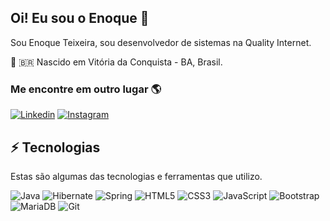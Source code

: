 ## Oi! Eu sou o Enoque 🤙

Sou Enoque Teixeira, sou desenvolvedor de sistemas na Quality Internet.<br/>

📌 🇧🇷 Nascido em Vitória da Conquista - BA, Brasil.<br/>

### Me encontre em outro lugar 🌎

[![Linkedin](https://img.shields.io/badge/LinkedIn-0077B5?style=for-the-badge&logo=linkedin&logoColor=white)]([https://www.linkedin.com/in/enoque-teixeira-barbosa-095265204/](https://www.linkedin.com/in/enoque-teixeira-barbosa/))
[![Instagram](https://img.shields.io/badge/Instagram-E4405F?style=for-the-badge&logo=instagram&logoColor=white)](https://www.instagram.com/enoque_teixeira/)

## ⚡ Tecnologias

Estas são algumas das tecnologias e ferramentas que utilizo.

![Java](https://img.shields.io/badge/java-%23ED8B00.svg?style=for-the-badge&logo=java&logoColor=white)
![Hibernate](https://img.shields.io/badge/Hibernate-59666C?style=for-the-badge&logo=Hibernate&logoColor=white)
![Spring](https://img.shields.io/badge/spring-%236DB33F.svg?style=for-the-badge&logo=spring&logoColor=white)
![HTML5](https://img.shields.io/badge/HTML5-E34F26?style=for-the-badge&logo=html5&logoColor=white)
![CSS3](https://img.shields.io/badge/CSS3-1572B6?style=for-the-badge&logo=css3&logoColor=wh)
![JavaScript](https://img.shields.io/badge/JavaScript-F7DF1E?style=for-the-badge&logo=javascript&logoColor=black)
![Bootstrap](https://img.shields.io/badge/Bootstrap-563D7C?style=for-the-badge&logo=bootstrap&logoColor=white)
![MariaDB](https://img.shields.io/badge/MariaDB-01529E?style=for-the-badge&logo=mariadb&logoColor=white) 
![Git](https://img.shields.io/badge/GIT-E44C30?style=for-the-badge&logo=git&logoColor=white)
<br/>
